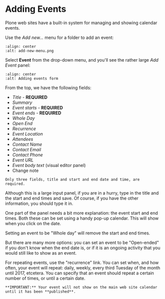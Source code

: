 # Adding Events

Plone web sites have a built-in system for managing and showing calendar events.

Use the *Add new...* menu for a folder to add an event:

```{figure} ../../_robot/adding-events_add-menu.png
:align: center
:alt: add-new-menu.png
```

Select **Event** from the drop-down menu, and you'll see the rather large *Add Event* panel:

```{figure} ../../_robot/adding-events_add-form.png
:align: center
:alt: Adding events form
```

From the top, we have the following fields:

- *Title* - **REQUIRED**
- *Summary*
- *Event starts* - **REQUIRED**
- *Event ends* - **REQUIRED**
- *Whole Day*
- *Open End*
- *Recurrence*
- *Event Location*
- *Attendees*
- *Contact Name*
- *Contact Email*
- *Contact Phone*
- *Event URL*
- *Event body text* (visual editor panel)
- Change note

```{note}
Only three fields, title and start and end date and time, are required.
```

Although this is a large input panel, if you are in a hurry, type in the title and the start and end times and save.
Of course, if you have the other information, you should type it in.

One part of the panel needs a bit more explanation: the event start and end times.
Both these can be set using a handy pop-up calendar. This will show when you click on the date.

Setting an event to be "Whole day" will remove the start and end times.

But there are many more options: you can set an event to be "Open-ended" if you don't know when the end date is, or if it is an ongoing activity that you would still like to show as an event.

For repeating events, use the "recurrence" link. You can set when, and how often, your event will repeat: daily, weekly, every third Tuesday of the month until 2017, etcetera. You can specify that an event should repeat a certain number of times, or until a certain date.

```{note}
**IMPORTANT:** Your event will not show on the main web site calendar until it has been **published**.
```
